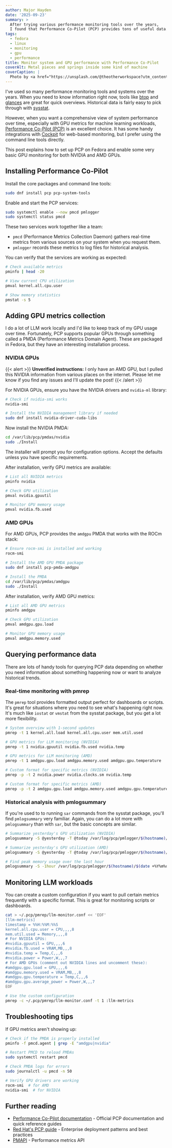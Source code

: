 ```yaml
---
author: Major Hayden
date: '2025-09-23'
summary: >
  After trying various performance monitoring tools over the years,
  I found that Performance Co-Pilot (PCP) provides tons of useful data.
tags:
  - fedora
  - linux
  - monitoring
  - gpu
  - performance
title: Monitor system and GPU performance with Performance Co-Pilot
coverAlt: Metal pieces and springs inside some kind of machine
coverCaption: |
  Photo by <a href="https://unsplash.com/@theotherworkspace?utm_content=creditCopyText&utm_medium=referral&utm_source=unsplash">David Fintz</a> on <a href="https://unsplash.com/photos/a-close-up-of-some-pipes-ABboNaq5XXU?utm_content=creditCopyText&utm_medium=referral&utm_source=unsplash">Unsplash</a>
---
```


I've used so many performance monitoring tools and systems over the years.
When you need to know information right now, tools like [btop](https://github.com/aristocratos/btop) and [glances](https://nicolargo.github.io/glances/) are great for quick overviews.
Historical data is fairly easy to pick through with [sysstat](https://github.com/sysstat/sysstat).

However, when you want a comprehensive view of system performance over time, especially with GPU metrics for machine learning workloads, [Performance Co-Pilot (PCP)](https://pcp.io/) is an excellent choice.
It has some handy integrations with [Cockpit](https://cockpit-project.org/) for web-based monitoring, but I prefer using the command line tools directly.

This post explains how to set up PCP on Fedora and enable some very basic GPU monitoring for both NVIDIA and AMD GPUs.

## Installing Performance Co-Pilot

Install the core packages and command line tools:

```bash
sudo dnf install pcp pcp-system-tools
```

Enable and start the PCP services:

```bash
sudo systemctl enable --now pmcd pmlogger
sudo systemctl status pmcd
```

These two services work together like a team:

* `pmcd` (Performance Metrics Collection Daemon) gathers real-time metrics from various sources on your system when you request them.
* `pmlogger` records these metrics to log files for historical analysis.

You can verify that the services are working as expected:

```bash
# Check available metrics
pminfo | head -20

# View current CPU utilization
pmval kernel.all.cpu.user

# Show memory statistics
pmstat -s 5
```

## Adding GPU metrics collection

I do a lot of LLM work locally and I'd like to keep track of my GPU usage over time.
Fortunately, PCP supports popular GPUs through something called a PMDA (Performance Metrics Domain Agent).
These are packaged in Fedora, but they have an interesting installation process.

### NVIDIA GPUs

{{< alert >}}
**Unverified instructions:**
I only have an AMD GPU, but I pulled this NVIDIA information from various places on the internet.
Please let me know if you find any issues and I'll update the post!
{{< /alert >}}

For NVIDIA GPUs, ensure you have the NVIDIA drivers and `nvidia-ml` library:

```bash
# Check if nvidia-smi works
nvidia-smi

# Install the NVIDIA management library if needed
sudo dnf install nvidia-driver-cuda-libs
```

Now install the NVIDIA PMDA:

```bash
cd /var/lib/pcp/pmdas/nvidia
sudo ./Install
```

The installer will prompt you for configuration options.
Accept the defaults unless you have specific requirements.

After installation, verify GPU metrics are available:

```bash
# List all NVIDIA metrics
pminfo nvidia

# Check GPU utilization
pmval nvidia.gpuutil

# Monitor GPU memory usage
pmval nvidia.fb.used
```

### AMD GPUs

For AMD GPUs, PCP provides the `amdgpu` PMDA that works with the ROCm stack:

```bash
# Ensure rocm-smi is installed and working
rocm-smi

# Install the AMD GPU PMDA package
sudo dnf install pcp-pmda-amdgpu

# Install the PMDA
cd /var/lib/pcp/pmdas/amdgpu
sudo ./Install
```

After installation, verify AMD GPU metrics:

```bash
# List all AMD GPU metrics
pminfo amdgpu

# Check GPU utilization
pmval amdgpu.gpu.load

# Monitor GPU memory usage
pmval amdgpu.memory.used
```

## Querying performance data

There are lots of handy tools for querying PCP data depending on whether you need information about something happening now or want to analyze historical trends.

### Real-time monitoring with pmrep

The `pmrep` tool provides formatted output perfect for dashboards or scripts.
It's great for situations where you need to see what's happening right now.
It's much like `iostat` or `vmstat` from the sysstat package, but you get a lot more flexibility.

```bash
# System overview with 1-second updates
pmrep -t 1 kernel.all.load kernel.all.cpu.user mem.util.used

# GPU metrics for LLM monitoring (NVIDIA)
pmrep -t 1 nvidia.gpuutil nvidia.fb.used nvidia.temp

# GPU metrics for LLM monitoring (AMD)
pmrep -t 1 amdgpu.gpu.load amdgpu.memory.used amdgpu.gpu.temperature

# Custom format for specific metrics (NVIDIA)
pmrep -p -t 2 nvidia.power nvidia.clocks.sm nvidia.temp

# Custom format for specific metrics (AMD)
pmrep -p -t 2 amdgpu.gpu.load amdgpu.memory.used amdgpu.gpu.temperature
```

### Historical analysis with pmlogsummary

If you're used to to running `sar` commands from the sysstat package, you'll find `pmlogsummary` very familiar.
Again, you can do a lot more with `pmlogsummary` than with `sar`, but the basic concepts are similar.

```bash
# Summarize yesterday's GPU utilization (NVIDIA)
pmlogsummary -S @yesterday -T @today /var/log/pcp/pmlogger/$(hostname)/$(date -d yesterday +%Y%m%d) nvidia.gpuutil

# Summarize yesterday's GPU utilization (AMD)
pmlogsummary -S @yesterday -T @today /var/log/pcp/pmlogger/$(hostname)/$(date -d yesterday +%Y%m%d) amdgpu.gpu.load

# Find peak memory usage over the last hour
pmlogsummary -S -1hour /var/log/pcp/pmlogger/$(hostname)/$(date +%Y%m%d) mem.util.used
```

## Monitoring LLM workloads

You can create a custom configuration if you want to pull certain metrics frequently with a specific format.
This is great for monitoring scripts or dashboards.

```bash
cat > ~/.pcp/pmrep/llm-monitor.conf << 'EOF'
[llm-metrics]
timestamp = %%H:%%M:%%S
kernel.all.cpu.user = CPU,,,,8
mem.util.used = Memory,,,,8
# For NVIDIA GPUs:
#nvidia.gpuutil = GPU,,,,6
#nvidia.fb.used = VRAM,MB,,,8
#nvidia.temp = Temp,C,,,6
#nvidia.power = Power,W,,,7
# For AMD GPUs (comment out NVIDIA lines and uncomment these):
#amdgpu.gpu.load = GPU,,,,6
#amdgpu.memory.used = VRAM,MB,,,8
#amdgpu.gpu.temperature = Temp,C,,,6
#amdgpu.gpu.average_power = Power,W,,,7
EOF

# Use the custom configuration
pmrep -c ~/.pcp/pmrep/llm-monitor.conf -t 1 :llm-metrics
```

## Troubleshooting tips

If GPU metrics aren't showing up:

```bash
# Check if the PMDA is properly installed
pminfo -f pmcd.agent | grep -E "amdgpu|nvidia"

# Restart PMCD to reload PMDAs
sudo systemctl restart pmcd

# Check PMDA logs for errors
sudo journalctl -u pmcd -n 50

# Verify GPU drivers are working
rocm-smi  # for AMD
nvidia-smi  # for NVIDIA
```

## Further reading

* [Performance Co-Pilot documentation](https://pcp.io/documentation.html) - Official PCP documentation and quick reference guides
* [Red Hat's PCP guide](https://access.redhat.com/documentation/en-us/red_hat_enterprise_linux/9/html/monitoring_and_managing_system_status_and_performance/monitoring-performance-with-performance-co-pilot_monitoring-and-managing-system-status-and-performance) - Enterprise deployment patterns and best practices
* [PMAPI](https://pcp.readthedocs.io/en/latest/PG/PMAPI.html) - Performance metrics API
